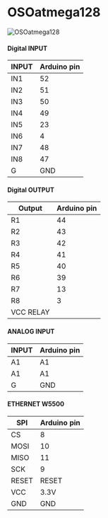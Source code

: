 # OSOatmega128

![OSOatmega128](https://user-images.githubusercontent.com/30437129/200106176-7de84532-5296-4eaf-978b-4305c078f68c.jpg)

#### Digital INPUT
| INPUT       | Arduino pin   |
|-------------|---------------|
| IN1          | 52           |
| IN2          | 51           |
| IN3          | 50           |
| IN4          | 49           |
| IN5          | 23           |
| IN6          | 4            |
| IN7          | 48           |
| IN8          | 47           |
| G            | GND          |

#### Digital OUTPUT
| Output      | Arduino pin   |
|-------------|---------------|
| R1          | 44            |
| R2          | 43            |
| R3          | 42            |
| R4          | 41            |
| R5          | 40            |
| R6          | 39            |
| R7          | 13            |
| R8          | 3             |
| VCC RELAY   |               |

#### ANALOG INPUT
| INPUT      | Arduino pin   |
|-------------|---------------|
| A1          | A1            |
| A1          | A1            |
| G           | GND           |

#### ETHERNET W5500
| SPI      | Arduino pin   |
|-------------|---------------|
| CS          | 8          |
| MOSI        | 10         |
| MISO        | 11         |
| SCK         | 9          |
| RESET       | RESET      |
| VCC         | 3.3V       |
| GND         | GND        |

